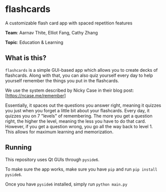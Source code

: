 # flashcards
A customizable flash card app with spaced repetition features

**Team**: Aarnav Thite, Elliot Fang, Cathy Zhang

**Topic**: Education & Learning

## What is this?

`flashcards` is a simple GUI-based app which allows you to create decks of flashcards. Along with that, you can also quiz yourself every day to help yourself remember the things you put in the flashcards.

We use the system described by Nicky Case in their blog post: [https://ncase.me/remember]

Essentially, it spaces out the questions you answer right, meaning it quizzes you just when you forget a little bit about your flashcards. Every day, it quizzes you on 7 "levels" of remembering. The more you get a question right, the higher the level, meaning the less you have to do that card. However, if you get a question wrong, you go all the way back to level 1. This allows for maximum learning and memorization.

## Running

This repository uses Qt GUIs through `pyside6`.

To make sure the app works, make sure you have `pip` and run `pip install pyside6`.

Once you have `pyside6` installed, simply run `python main.py`
